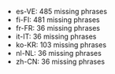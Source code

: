 - es-VE: 485 missing phrases
- fi-FI: 481 missing phrases
- fr-FR: 36 missing phrases
- it-IT: 36 missing phrases
- ko-KR: 103 missing phrases
- nl-NL: 36 missing phrases
- zh-CN: 36 missing phrases
